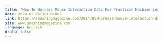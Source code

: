 ```yaml
---
title: "How To Harness Mouse Interaction Data For Practical Machine Learning Solutions"
date: 2024-05-06T10:00:00Z
link: https://smashingmagazine.com/2024/05/harness-mouse-interaction-data-machine-learning/?utm_medium=RSS&utm_source=news.12bit.vn
site: www.smashingmagazine.com
language: English
draft: false
---
```

